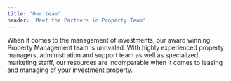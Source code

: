 ```yaml
---
title: 'Our team'
header: 'Meet the Partners in Property Team'
---
```


When it comes to the management of investments, our award winning Property Management team is unrivaled. With highly experienced property managers, administration and support team as well as specialized marketing stafff, our resources are incomparable when it comes to leasing and managing of your investment property.
